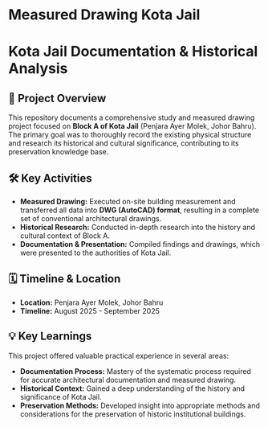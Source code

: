# Measured Drawing Kota Jail

# Kota Jail Documentation & Historical Analysis

## 🎯 Project Overview

This repository documents a comprehensive study and measured drawing project focused on **Block A of Kota Jail** (Penjara Ayer Molek, Johor Bahru). The primary goal was to thoroughly record the existing physical structure and research its historical and cultural significance, contributing to its preservation knowledge base.

## 🛠️ Key Activities

* **Measured Drawing:** Executed on-site building measurement and transferred all data into **DWG (AutoCAD) format**, resulting in a complete set of conventional architectural drawings.
* **Historical Research:** Conducted in-depth research into the history and cultural context of Block A.
* **Documentation & Presentation:** Compiled findings and drawings, which were presented to the authorities of Kota Jail.

## 🗓️ Timeline & Location

* **Location:** Penjara Ayer Molek, Johor Bahru
* **Timeline:** August 2025 - September 2025

## 💡 Key Learnings

This project offered valuable practical experience in several areas:

* **Documentation Process:** Mastery of the systematic process required for accurate architectural documentation and measured drawing.
* **Historical Context:** Gained a deep understanding of the history and significance of Kota Jail.
* **Preservation Methods:** Developed insight into appropriate methods and considerations for the preservation of historic institutional buildings.
